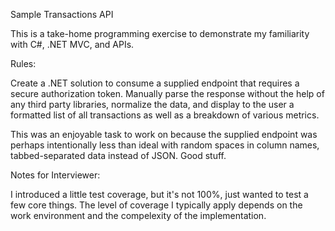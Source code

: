 Sample Transactions API

This is a take-home programming exercise to demonstrate my familiarity with C#, .NET MVC, and APIs.

Rules:

Create a .NET solution to consume a supplied endpoint that requires a secure authorization token. Manually parse the response without the help of any third party libraries, normalize the data, and display to the user a formatted list of all transactions as well
as a breakdown of various metrics.

This was an enjoyable task to work on because the supplied endpoint was perhaps intentionally less than ideal with random spaces in column names, tabbed-separated data instead of JSON. Good stuff.


Notes for Interviewer:

I introduced a little test coverage, but it's not 100%, just wanted to test a few core things. The level of coverage I typically apply depends on the work environment and the compelexity of the implementation.
